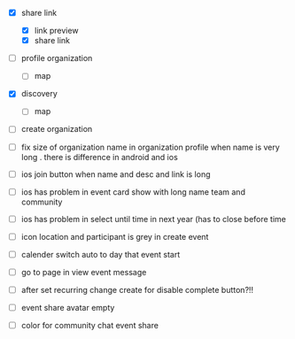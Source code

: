 - [x] share link
	- [x] link preview
	- [x] share link
- [ ] profile organization
	- [ ] map
- [x] discovery
	- [ ] map
- [ ] create organization
- [ ] fix size of organization name  in organization profile when name is very long . there is difference in android and ios
- [ ] ios join button  when name and desc and link is long
- [ ] ios has problem in event card show with long name team and community
- [ ] ios has problem in select until time in next year (has to close before time
- [ ] icon location and participant is grey in create event
- [ ] calender switch auto to day that event start
- [ ] go to page in view event message
- [ ] after set recurring change create for disable complete button?!!
- [ ] event share avatar empty


- [ ]  color for community chat event share